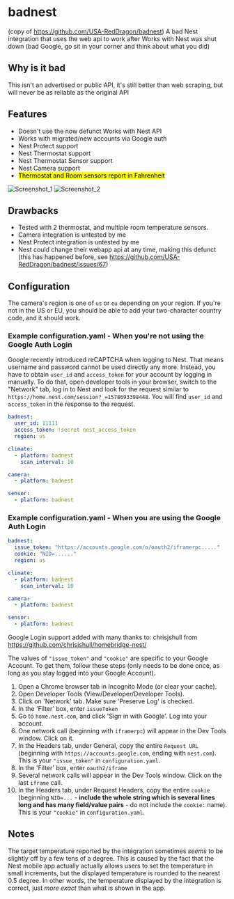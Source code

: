 # badnest
(copy of https://github.com/USA-RedDragon/badnest) A bad Nest integration that uses the web api to work after Works with Nest was shut down (bad Google, go sit in your corner and think about what you did)

## Why is it bad

This isn't an advertised or public API, it's still better than web scraping, but will never be as reliable as the original API

## Features

- Doesn't use the now defunct Works with Nest API
- Works with migrated/new accounts via Google auth
- Nest Protect support
- Nest Thermostat support
- Nest Thermostat Sensor support
- Nest Camera support
- <mark>Thermostat and Room sensors report in Fahrenheit</mark>

![Screenshot_1](https://github.com/77degrees/badnest/assets/80057302/b298ea0b-46fe-4837-b5a7-826d024a8a0a)
![Screenshot_2](https://github.com/77degrees/badnest/assets/80057302/3ba0e8d2-4b20-42eb-9535-32a3d7cae920)



## Drawbacks

- Tested with 2 thermostat, and multiple room temperature sensors.
- Camera integration is untested by me
- Nest Protect integration is untested by me
- Nest could change their webapp api at any time, making this defunct (this has happened before, see <https://github.com/USA-RedDragon/badnest/issues/67>)

## Configuration

The camera's region is one of `us` or `eu` depending on your region.
If you're not in the US or EU, you should be able to add your
two-character country code, and it should work.

### Example configuration.yaml - When you're not using the Google Auth Login

Google recently introduced reCAPTCHA when logging to Nest. That means username
and password cannot be used directly any more. Instead, you have to obtain
`user_id` and `access_token` for your account by logging in manually. To do that,
open developer tools in your browser, switch to the "Network" tab, log in to Nest
and look for the request similar to `https://home.nest.com/session?_=1578693398448`.
You will find `user_id` and `access_token` in the response to the request.

```yaml
badnest:
  user_id: 11111
  access_token: !secret nest_access_token
  region: us

climate:
  - platform: badnest
    scan_interval: 10

camera:
  - platform: badnest

sensor:
  - platform: badnest
```

### Example configuration.yaml - When you are using the Google Auth Login

```yaml
badnest:
  issue_token: "https://accounts.google.com/o/oauth2/iframerpc....."
  cookie: "NID=......"
  region: us

climate:
  - platform: badnest
    scan_interval: 10

camera:
  - platform: badnest

sensor:
  - platform: badnest
```

Google Login support added with many thanks to: chrisjshull from <https://github.com/chrisjshull/homebridge-nest/>

The values of `"issue_token"` and `"cookie"` are specific to your Google Account. To get them, follow these steps (only needs to be done once, as long as you stay logged into your Google Account).

1. Open a Chrome browser tab in Incognito Mode (or clear your cache).
2. Open Developer Tools (View/Developer/Developer Tools).
3. Click on 'Network' tab. Make sure 'Preserve Log' is checked.
4. In the 'Filter' box, enter `issueToken`
5. Go to `home.nest.com`, and click 'Sign in with Google'. Log into your account.
6. One network call (beginning with `iframerpc`) will appear in the Dev Tools window. Click on it.
7. In the Headers tab, under General, copy the entire `Request URL` (beginning with `https://accounts.google.com`, ending with `nest.com`). This is your `"issue_token"` in `configuration.yaml`.
8. In the 'Filter' box, enter `oauth2/iframe`
9. Several network calls will appear in the Dev Tools window. Click on the last `iframe` call.
10. In the Headers tab, under Request Headers, copy the entire `cookie` (beginning `NID=...` - **include the whole string which is several lines long and has many field/value pairs** - do not include the `cookie:` name). This is your `"cookie"` in `configuration.yaml`.

## Notes

The target temperature reported by the integration sometimes _seems_ to be slightly off by a few tens of a degree.
This is caused by the fact that the Nest mobile app actually actually allows users to set the temperature in small
increments, but the displayed temperature is rounded to the nearest 0.5 degree. In other words, the temperature
displayed by the integration is correct, just _more exact_ than what is shown in the app.
